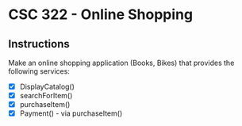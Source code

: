 # CSC 322 - Online Shopping

## Instructions

Make an online shopping application (Books, Bikes) that provides the following services:

- [x] DisplayCatalog()
- [x] searchForItem()
- [x] purchaseItem()
- [x] Payment() - via purchaseItem()
